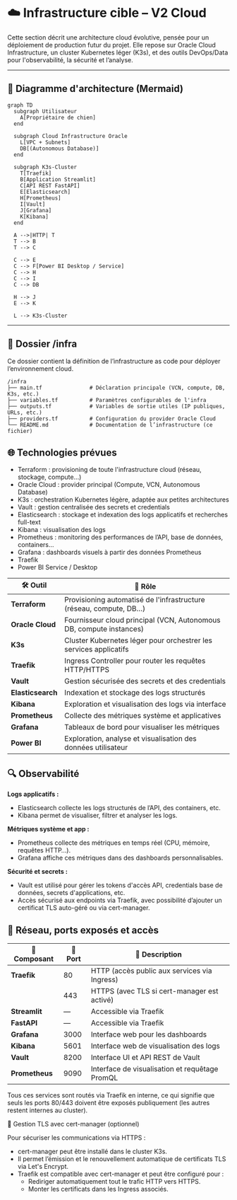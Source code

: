 # ☁️ Infrastructure cible – V2 Cloud

Cette section décrit une architecture cloud évolutive, pensée pour un déploiement de production futur du projet. Elle repose sur Oracle Cloud Infrastructure, un cluster Kubernetes léger (K3s), et des outils DevOps/Data pour l'observabilité, la sécurité et l’analyse.

---

## 🔧 Diagramme d'architecture (Mermaid)
```mermaid
graph TD
  subgraph Utilisateur
    A[Propriétaire de chien]
  end

  subgraph Cloud Infrastructure Oracle
    L[VPC + Subnets]
    DB[(Autonomous Database)]
  end

  subgraph K3s-Cluster
    T[Traefik]
    B[Application Streamlit]
    C[API REST FastAPI]
    E[Elasticsearch]
    H[Prometheus]
    I[Vault]
    J[Grafana]
    K[Kibana]
  end

  A -->|HTTP| T
  T --> B
  T --> C

  C --> E
  C --> F[Power BI Desktop / Service]
  C --> H
  C --> I
  C --> DB

  H --> J
  E --> K

  L --> K3s-Cluster
```

---

## 📁 Dossier /infra

Ce dossier contient la définition de l’infrastructure as code pour déployer l’environnement cloud.

```
/infra
├── main.tf               # Déclaration principale (VCN, compute, DB, K3s, etc.)
├── variables.tf          # Paramètres configurables de l'infra
├── outputs.tf            # Variables de sortie utiles (IP publiques, URLs, etc.)
├── providers.tf          # Configuration du provider Oracle Cloud
└── README.md             # Documentation de l’infrastructure (ce fichier)
```

## 🌐 Technologies prévues

- Terraform : provisioning de toute l'infrastructure cloud (réseau, stockage, compute…)
- Oracle Cloud : provider principal (Compute, VCN, Autonomous Database)
- K3s : orchestration Kubernetes légère, adaptée aux petites architectures
- Vault : gestion centralisée des secrets et credentials
- Elasticsearch : stockage et indexation des logs applicatifs et recherches full-text
- Kibana : visualisation des logs
- Prometheus : monitoring des performances de l’API, base de données, containers…
- Grafana : dashboards visuels à partir des données Prometheus
- Traefik
- Power BI Service / Desktop

| 🛠️ Outil         | 🎯 Rôle                                                                 |
|------------------|------------------------------------------------------------------------|
| **Terraform**    | Provisioning automatisé de l'infrastructure (réseau, compute, DB…)     |
| **Oracle Cloud** | Fournisseur cloud principal (VCN, Autonomous DB, compute instances)     |
| **K3s**          | Cluster Kubernetes léger pour orchestrer les services applicatifs       |
| **Traefik**      | Ingress Controller pour router les requêtes HTTP/HTTPS                  |
| **Vault**        | Gestion sécurisée des secrets et des credentials                        |
| **Elasticsearch**| Indexation et stockage des logs structurés                              |
| **Kibana**       | Exploration et visualisation des logs via interface                     |
| **Prometheus**   | Collecte des métriques système et applicatives                          |
| **Grafana**      | Tableaux de bord pour visualiser les métriques                          |
| **Power BI**     | Exploration, analyse et visualisation des données utilisateur           |

## 🔍 Observabilité

**Logs applicatifs :**
- Elasticsearch collecte les logs structurés de l’API, des containers, etc.
- Kibana permet de visualiser, filtrer et analyser les logs.

**Métriques système et app :**
- Prometheus collecte des métriques en temps réel (CPU, mémoire, requêtes HTTP…).
- Grafana affiche ces métriques dans des dashboards personnalisables.

**Sécurité et secrets :**
- Vault est utilisé pour gérer les tokens d'accès API, credentials base de données, secrets d'applications, etc.
- Accès sécurisé aux endpoints via Traefik, avec possibilité d’ajouter un certificat TLS auto-géré ou via cert-manager.

## 🔁 Réseau, ports exposés et accès

| 🧱 Composant   | 🔌 Port | 📝 Description                                                  |
|----------------|--------|------------------------------------------------------------------|
| **Traefik**     | 80     | HTTP (accès public aux services via Ingress)                    |
|                | 443    | HTTPS (avec TLS si cert-manager est activé)                     |
| **Streamlit**   | —      | Accessible via Traefik                                          |
| **FastAPI**     | —      | Accessible via Traefik                                          |
| **Grafana**     | 3000   | Interface web pour les dashboards                               |
| **Kibana**      | 5601   | Interface web de visualisation des logs                         |
| **Vault**       | 8200   | Interface UI et API REST de Vault                               |
| **Prometheus**  | 9090   | Interface de visualisation et requêtage PromQL                  |

Tous ces services sont routés via Traefik en interne, ce qui signifie que seuls les ports 80/443 doivent être exposés publiquement (les autres restent internes au cluster).

🔐 Gestion TLS avec cert-manager (optionnel)

Pour sécuriser les communications via HTTPS :
- cert-manager peut être installé dans le cluster K3s.
- Il permet l’émission et le renouvellement automatique de certificats TLS via Let's Encrypt.
- Traefik est compatible avec cert-manager et peut être configuré pour :
  - Rediriger automatiquement tout le trafic HTTP vers HTTPS.
  - Monter les certificats dans les Ingress associés.

